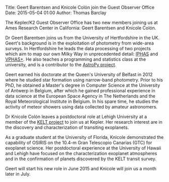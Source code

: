 Title: Geert Barentsen and Knicole Colón join the Guest Observer Office
Date: 2015-05-04 01:00
Author: Thomas Barclay

The Kepler/K2 Guest Observer Office has two new members joining us at Ames Research Center in California: Geert Barentsen and Knicole Colón.

Dr Geert Barentsen joins us from the University of Hertfordshire in the UK. Geert's background is in the exploitation of photometry from wide-area surveys. In Hertfordshire he leads the data processing of two projects which aim to map our own Milky Way in unprecedented detail: [IPHAS](http://www.iphas.org) and [VPHAS+](http://www.vphas.eu). He also teaches a programming and statistics class at the university, and is a contributor to the [AstroPy project](http://www.astropy.org).

Geert earned his doctorate at the Queen's University of Belfast in 2012 where he studied star formation using narrow-band photometry. Prior to his PhD, he obtained a Master's degree in Computer Science at the University of Antwerp in Belgium, after which he gained professional experience in data science at the European Space Agency in The Netherlands and the Royal Meteorological Institute in Belgium. In his spare time, he studies the activity of meteor showers using data collected by amateur astronomers.

Dr Knicole Colón leaves a postdoctoral role at Lehigh University at a member of the [KELT project](http://en.wikipedia.org/wiki/Kilodegree_Extremely_Little_Telescope) to join us at Kepler. Her research interest are in the discovery and characterization of transiting exoplanets. 

As a graduate student at the University of Florida, Knicole demonstrated the capability of OSIRIS on the 10.4-m Gran Telescopio Canarias (GTC) for exoplanet science. Her postdoctoral experience at the University of Hawaii and Lehigh have focused on the characterization exoplanet atmospheres and in the confirmation of planets discovered by the KELT transit survey.

Geert will start his new role in June 2015 and Knicole will join us a month later in July.
